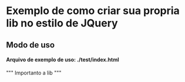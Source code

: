 # Exemplo de como criar sua propria lib no estilo de JQuery
## Modo de uso
#### Arquivo de exemplo de uso: ./test/index.html
""" Importanto a lib """
<script src="../azulnegocios.js" charset="utf-8"></script>

<script type="text/javascript">
  //Formas de uso
  /*usando fuções adicionadas dentro da propriedade prototype*/
  var azulnegocios = new AzulNegocios();
  azulnegocios.alert("");
  /*end*/

  /*usando fuções adicionadas dentro da propriedade prototype sem a necessidade do operador new*/
  AzulNegocios().alert("Welcome to AzulNegocios.js!");
  /*end*/

  /*usando fuções adicionadas dentro da propriedade __proto__ e sem a necessidade do operador new*/
  AzulNegocios.alert("Welcome to AzulNegocios.js!");
  /*end*/
</script>
